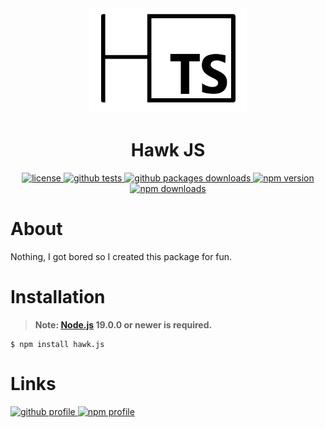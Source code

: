 <div align="center">
  <div>
    <img src="https://github.com/EnHawk/hawk.js/blob/master/icon.png"
          alt="pack icon"
          width="50%" 
          height="50%" />
  </div>
  <h1>Hawk JS</h1>
  <div>
    <a href="https://github.com/EnHawk/hawk.js/blob/master/LICENSE">
      <img src="https://img.shields.io/npm/l/hawk.js?label=License" alt="license" />
    </a>
    <a href="https://github.com/EnHawk/hawk.js/actions/workflows/tests.yml">
      <img src="https://github.com/EnHawk/hawk.js/actions/workflows/tests.yml/badge.svg?branch=master"
            alt="github tests" />
    <a href="https://github.com/EnHawk/hawk.js/pkgs/npm/hawk.js">
      <img src="https://img.shields.io/github/package-json/v/EnHawk/hawk.js?label=Version&logo=github"
            alt="github packages downloads" />
    </a>
    <a href="https://www.npmjs.com/package/hawk.js">
      <img src="https://img.shields.io/npm/v/hawk.js?label=Version&logo=npm" alt="npm version" />
    </a>
    <a href="https://www.npmjs.com/package/hawk.js">
      <img src="https://img.shields.io/npm/dt/hawk.js?label=Downloads&logo=docusign" alt="npm downloads" />
    </a>
  </div>
</div>

# About

Nothing, I got bored so I created this package for fun.

# Installation

> **Note: [Node.js](https://nodejs.org) 19.0.0 or newer is required.**
```sh-session
$ npm install hawk.js
```

# Links

<a href="https://github.com/EnHawk">
  <img src="https://cdn.discordapp.com/attachments/819019531438522369/1054717851862323211/github-mark.png" alt="github profile" width="10%" height="10%" />
</a>
<a href="https://www.npmjs.com/~enlight_hawk">
  <img src="https://upload.wikimedia.org/wikipedia/commons/thumb/d/db/Npm-logo.svg/1200px-Npm-logo.svg.png" alt="npm profile" width="20%" height="20%" />
</a>